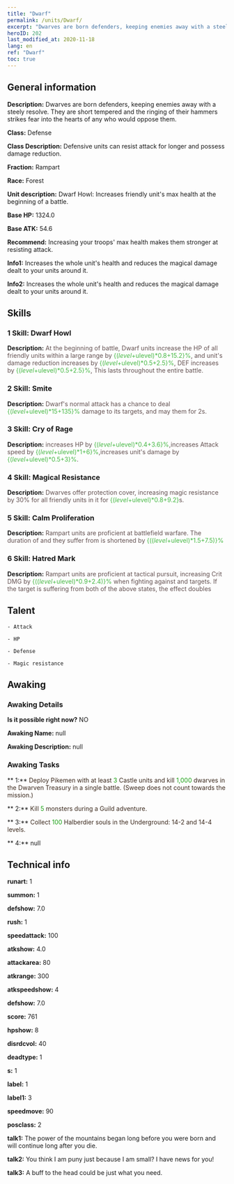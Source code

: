 ```yaml
---
title: "Dwarf"
permalink: /units/Dwarf/
excerpt: "Dwarves are born defenders, keeping enemies away with a steely resolve. They are short tempered and the ringing of their hammers strikes fear into the hearts of any who would oppose them."
heroID: 202
last_modified_at: 2020-11-18
lang: en
ref: "Dwarf"
toc: true
---
```

## General information
 **Description:** Dwarves are born defenders, keeping enemies away with a steely resolve. They are short tempered and the ringing of their hammers strikes fear into the hearts of any who would oppose them.

 **Class:** Defense

 **Class Description:** Defensive units can resist attack for longer and possess damage reduction.

 **Fraction:** Rampart

 **Race:** Forest

 **Unit description:** Dwarf Howl: Increases friendly unit's max health at the beginning of a battle.

 **Base HP:** 1324.0

 **Base ATK:** 54.6

 **Recommend:** Increasing your troops' max health makes them stronger at resisting attack.

 **Info1:** Increases the whole unit's health and reduces the magical damage dealt to your units around it.

 **Info2:** Increases the whole unit's health and reduces the magical damage dealt to your units around it.

## Skills
### 1 Skill: Dwarf Howl
 **Description:** <span style="color: #645252">At the beginning of battle, Dwarf units increase the HP of all friendly units within a large range by <span style="color: black"><span style="color: #48b946">{($level+$ulevel)*0.8+15.2}%<span style="color: black"><span style="color: #645252">, and unit's damage reduction increases by <span style="color: black"><span style="color: #48b946">{($level+$ulevel)*0.5+2.5}%<span style="color: black"><span style="color: #645252">, DEF increases by <span style="color: black"><span style="color: #48b946">{($level+$ulevel)*0.5+2.5}%<span style="color: black"><span style="color: #645252">, This lasts throughout the entire battle.<span style="color: black">

### 2 Skill: Smite
 **Description:** <span style="color: #645252">Dwarf's normal attack has a chance to deal <span style="color: black"><span style="color: #48b946">{($level+$ulevel)*15+135}%<span style="color: black"><span style="color: #645252"> damage to its targets, and may <span style="color: black"><span style="color: #48b946"><stun> <span style="color: black"><span style="color: #645252">them for 2s.<span style="color: black">

### 3 Skill: Cry of Rage
 **Description:** <span style="color: #645252"><Dwarf Howl> increases HP by <span style="color: black"><span style="color: #48b946">{($level+$ulevel)*0.4+3.6}%<span style="color: black"><span style="color: #645252">,increases Attack speed by <span style="color: black"><span style="color: #48b946">{($level+$ulevel)*1+6}%<span style="color: black"><span style="color: #645252">,increases unit's damage by <span style="color: black"><span style="color: #48b946">{($level+$ulevel)*0.5+3}%<span style="color: black"><span style="color: #645252">.<span style="color: black">

### 4 Skill: Magical Resistance
 **Description:** <span style="color: #645252">Dwarves offer protection cover, increasing magic resistance by 30% for all friendly units in it for <span style="color: black"><span style="color: #48b946">{($level+$ulevel)*0.8+9.2}<span style="color: black"><span style="color: #645252">s.<span style="color: black">

### 5 Skill: Calm Proliferation
 **Description:** <span style="color: #645252">Rampart units are proficient at battlefield warfare. The duration of <stun> and <petrification> they suffer from is shortened by <span style="color: black"><span style="color: #48b946">{(($level+$ulevel)*1.5+7.5)}%<span style="color: black"><span style="color: #645252"><span style="color: black">

### 6 Skill: Hatred Mark
 **Description:** <span style="color: #645252">Rampart units are proficient at tactical pursuit, increasing Crit DMG by <span style="color: black"><span style="color: #48b946">{(($level+$ulevel)*0.9+2.4)}%<span style="color: black"><span style="color: #645252"> when fighting against <Slow> and <Bleeding> targets. If the target is suffering from both of the above states, the effect doubles<span style="color: black">

## Talent

    - Attack

    - HP

    - Defense

    - Magic resistance

## Awaking
### Awaking Details
 **Is it possible right now?** NO

 **Awaking Name:** null

 **Awaking Description:** null

### Awaking Tasks

 ** 1:** <span style="color: #3c2a1e">Deploy Pikemen with at least <span style="color: black"><span style="color: #1ca216">3<span style="color: black"><span style="color: #3c2a1e"> Castle units and kill <span style="color: black"><span style="color: #1ca216">1,000<span style="color: black"><span style="color: #3c2a1e"> dwarves in the Dwarven Treasury in a single battle. (Sweep does not count towards the mission.)<span style="color: black">

 ** 2:** <span style="color: #3c2a1e">Kill <span style="color: black"><span style="color: #1ca216">5<span style="color: black"><span style="color: #3c2a1e"> monsters during a Guild adventure.<span style="color: black">

 ** 3:** <span style="color: #3c2a1e">Collect <span style="color: black"><span style="color: #1ca216">100<span style="color: black"><span style="color: #3c2a1e"> Halberdier souls in the Underground: 14-2 and 14-4 levels.<span style="color: black">

 ** 4:** null

## Technical info
 **runart:** 1

 **summon:** 1

 **defshow:** 7.0

 **rush:** 1

 **speedattack:** 100

 **atkshow:** 4.0

 **attackarea:** 80

 **atkrange:** 300

 **atkspeedshow:** 4

 **defshow:** 7.0

 **score:** 761

 **hpshow:** 8

 **disrdcvol:** 40

 **deadtype:** 1

 **s:** 1

 **label:** 1

 **label1:** 3

 **speedmove:** 90

 **posclass:** 2

 **talk1:** The power of the mountains began long before you were born and will continue long after you die.

 **talk2:** You think I am puny just because I am small? I have news for you!

 **talk3:** A buff to the head could be just what you need.

